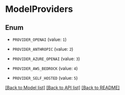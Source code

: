 # ModelProviders

## Enum


* `PROVIDER_OPENAI` (value: `1`)

* `PROVIDER_ANTHROPIC` (value: `2`)

* `PROVIDER_AZURE_OPENAI` (value: `3`)

* `PROVIDER_AWS_BEDROCK` (value: `4`)

* `PROVIDER_SELF_HOSTED` (value: `5`)


[[Back to Model list]](../README.md#documentation-for-models) [[Back to API list]](../README.md#documentation-for-api-endpoints) [[Back to README]](../README.md)


